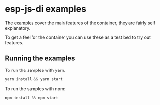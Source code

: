 # esp-js-di examples

The [examples](src/examples.ts) cover the main features of the container, they are fairly self explanatory.
  
To get a feel for the container you can use these as a test bed to try out features.

## Running the examples
To run the samples with yarn:

```javascript
yarn install && yarn start
```

To run the samples with npm:

```javascript
npm install && npm start
```